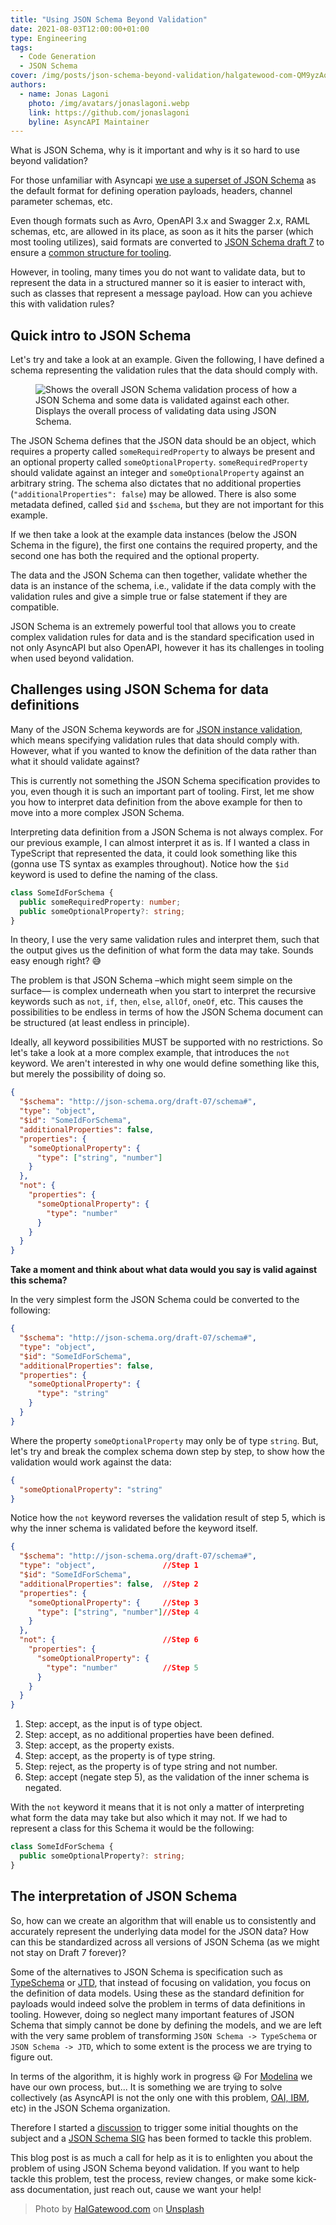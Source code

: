 ```yaml
---
title: "Using JSON Schema Beyond Validation"
date: 2021-08-03T12:00:00+01:00
type: Engineering
tags:
  - Code Generation
  - JSON Schema
cover: /img/posts/json-schema-beyond-validation/halgatewood-com-QM9yzAoX-GQ-unsplash.webp
authors:
  - name: Jonas Lagoni
    photo: /img/avatars/jonaslagoni.webp
    link: https://github.com/jonaslagoni
    byline: AsyncAPI Maintainer
---
```


What is JSON Schema, why is it important and why is it so hard to use beyond validation? 

For those unfamiliar with Asyncapi [we use a superset of JSON Schema](https://www.asyncapi.com/docs/specifications/2.0.0#schemaObject) as the default format for defining operation payloads, headers, channel parameter schemas, etc.

Even though formats such as Avro, OpenAPI 3.x and Swagger 2.x, RAML schemas, etc, are allowed in its place, as soon as it hits the parser (which most tooling utilizes), said formats are converted to [JSON Schema draft 7](https://json-schema.org/specification-links.html#draft-7) to ensure a [common structure for tooling](https://github.com/asyncapi/parser-js/blob/826b36922260254ba23d162cda309fc72f552c49/lib/models/message.js#L20). 

However, in tooling, many times you do not want to validate data, but to represent the data in a structured manner so it is easier to interact with, such as classes that represent a message payload. How can you achieve this with validation rules?

## Quick intro to JSON Schema

Let's try and take a look at an example. Given the following, I have defined a schema representing the validation rules that the data should comply with. 

<figure>
  <img src="../img/posts/json-schema-beyond-validation/json-schema-process.webp" title="JSON Schema validation process" alt="Shows the overall JSON Schema validation process of how a JSON Schema and some data is validated against each other."/>
  <figcaption className="text-center text-gray-400 text-sm">Displays the overall process of validating data using JSON Schema.</figcaption>
</figure>

The JSON Schema defines that the JSON data should be an object, which requires a property called `someRequiredProperty` to always be present and an optional property called `someOptionalProperty`. `someRequiredProperty` should validate against an integer and `someOptionalProperty` against an arbitrary string. The schema also dictates that no additional properties (`"additionalProperties": false`) may be allowed. There is also some metadata defined, called `$id` and `$schema`, but they are not important for this example.

If we then take a look at the example data instances (below the JSON Schema in the figure), the first one contains the required property, and the second one has both the required and the optional property.

The data and the JSON Schema can then together, validate whether the data is an instance of the schema, i.e., validate if the data comply with the validation rules and give a simple true or false statement if they are compatible.

JSON Schema is an extremely powerful tool that allows you to create complex validation rules for data and is the standard specification used in not only AsyncAPI but also OpenAPI, however it has its challenges in tooling when used beyond validation.

## Challenges using JSON Schema for data definitions

Many of the JSON Schema keywords are for [JSON instance validation](https://datatracker.ietf.org/doc/html/draft-handrews-json-schema-validation-01), which means specifying validation rules that data should comply with. However, what if you wanted to know the definition of the data rather than what it should validate against? 

This is currently not something the JSON Schema specification provides to you, even though it is such an important part of tooling. First, let me show you how to interpret data definition from the above example for then to move into a more complex JSON Schema. 

Interpreting data definition from a JSON Schema is not always complex. For our previous example, I can almost interpret it as is. If I wanted a class in TypeScript that represented the data, it could look something like this (gonna use TS syntax as examples throughout). Notice how the `$id` keyword is used to define the naming of the class.

```ts
class SomeIdForSchema {
  public someRequiredProperty: number;
  public someOptionalProperty?: string;
}
```

In theory, I use the very same validation rules and interpret them, such that the output gives us the definition of what form the data may take. Sounds easy enough right? :sweat_smile:

The problem is that JSON Schema –which might seem simple on the surface— is complex underneath when you start to interpret the recursive keywords such as `not`, `if`, `then`, `else`, `allOf`, `oneOf`, etc. This causes the possibilities to be endless in terms of how the JSON Schema document can be structured (at least endless in principle).

Ideally, all keyword possibilities MUST be supported with no restrictions. So let's take a look at a more complex example, that introduces the `not` keyword. We aren't interested in why one would define something like this, but merely the possibility of doing so.

```json
{
  "$schema": "http://json-schema.org/draft-07/schema#",
  "type": "object",
  "$id": "SomeIdForSchema",
  "additionalProperties": false,
  "properties": {
    "someOptionalProperty": {
      "type": ["string", "number"]
    } 
  },
  "not": {
    "properties": {
      "someOptionalProperty": {
        "type": "number"
      } 
    }
  }
}
```
**Take a moment and think about what data would you say is valid against this schema?**

In the very simplest form the JSON Schema could be converted to the following:
```json
{
  "$schema": "http://json-schema.org/draft-07/schema#",
  "type": "object",
  "$id": "SomeIdForSchema",
  "additionalProperties": false,
  "properties": {
    "someOptionalProperty": {
      "type": "string"
    } 
  }
}
```
Where the property `someOptionalProperty` may only be of type `string`. But, let's try and break the complex schema down step by step, to show how the validation would work against the data:
```json
{
  "someOptionalProperty": "string"
}
```
Notice how the `not` keyword reverses the validation result of step 5, which is why the inner schema is validated before the keyword itself.
```json
{
  "$schema": "http://json-schema.org/draft-07/schema#", 
  "type": "object",               //Step 1 
  "$id": "SomeIdForSchema", 
  "additionalProperties": false,  //Step 2 
  "properties": { 
    "someOptionalProperty": {     //Step 3
      "type": ["string", "number"]//Step 4
    } 
  },
  "not": {                        //Step 6
    "properties": {
      "someOptionalProperty": { 
        "type": "number"          //Step 5
      } 
    }
  }
}
```

1. Step: accept, as the input is of type object.
2. Step: accept, as no additional properties have been defined.
3. Step: accept, as the property exists.
4. Step: accept, as the property is of type string.
5. Step: reject, as the property is of type string and not number.
6. Step: accept (negate step 5), as the validation of the inner schema is negated. 

With the `not` keyword it means that it is not only a matter of interpreting what form the data may take but also which it may not. If we had to represent a class for this Schema it would be the following:
```ts
class SomeIdForSchema {
  public someOptionalProperty?: string;
}
``` 
## The interpretation of JSON Schema

So, how can we create an algorithm that will enable us to consistently and accurately represent the underlying data model for the JSON data? How can this be standardized across all versions of JSON Schema (as we might not stay on Draft 7 forever)? 

Some of the alternatives to JSON Schema is specification such as [TypeSchema](https://typeschema.org/) or [JTD](https://datatracker.ietf.org/doc/html/rfc8927), that instead of focusing on validation, you focus on the definition of data models. Using these as the standard definition for payloads would indeed solve the problem in terms of data definitions in tooling. However, doing so neglect many important features of JSON Schema that simply cannot be done by defining the models, and we are left with the very same problem of transforming `JSON Schema -> TypeSchema` or `JSON Schema -> JTD`, which to some extent is the process we are trying to figure out.

In terms of the algorithm, it is highly work in progress :smiley: For [Modelina](https://github.com/asyncapi/modelina) we have our own process, but... It is something we are trying to solve collectively (as AsyncAPI is not the only one with this problem, [OAI, IBM](https://github.com/OAI/OpenAPI-Specification/issues/2542), etc) in the JSON Schema organization. 

Therefore I started a [discussion](https://github.com/json-schema-org/community/discussions/18) to trigger some initial thoughts on the subject and a [JSON Schema SIG](https://t.co/n20GalaIkI?amp=1) has been formed to tackle this problem.
<center>
<TwitterTweetEmbed
  tweetId='1420774687328583680' 
  options={{
    cards: 'hidden'
  }}
/>
</center>

This blog post is as much a call for help as it is to enlighten you about the problem of using JSON Schema beyond validation. If you want to help tackle this problem, test the process, review changes, or make some kick-ass documentation, just reach out, cause we want your help! 

> Photo by <a href="https://unsplash.com/@halacious?utm_source=unsplash&utm_medium=referral&utm_content=creditCopyText">HalGatewood.com</a> on <a href="https://unsplash.com/s/photos/cable?utm_source=unsplash&utm_medium=referral&utm_content=creditCopyText">Unsplash</a>
  
